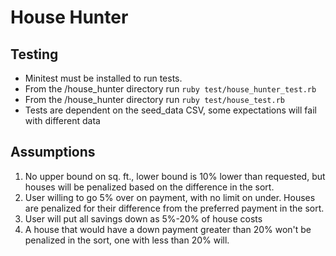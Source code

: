 # House Hunter
## Testing
* Minitest must be installed to run tests.
* From the /house_hunter directory run `ruby test/house_hunter_test.rb`
* From the /house_hunter directory run `ruby test/house_test.rb`
* Tests are dependent on the seed_data CSV, some expectations will fail with different data  

## Assumptions
1. No upper bound on sq. ft., lower bound is 10% lower than requested, but houses will be penalized based on the difference in the sort.
2. User willing to go 5% over on payment, with no limit on under. Houses are penalized for their difference from the preferred payment in the sort.
3. User will put all savings down as 5%-20% of house costs
4. A house that would have a down payment greater than 20% won't be penalized in the sort, one with less than 20% will.
